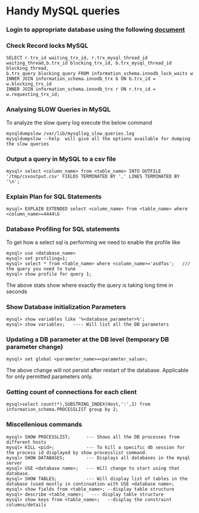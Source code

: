 # Handy MySQL queries

### Login to appropriate database using the following [document](https://gitlab.cee.redhat.com/service/app-interface/-/blob/master/docs/dba/connect-to-postgres-mysql-database.md)

### Check Record locks MySQL
```
SELECT r.trx_id waiting_trx_id, r.trx_mysql_thread_id waiting_thread,b.trx_id blocking_trx_id, b.trx_mysql_thread_id blocking_thread, 
b.trx_query blocking_query FROM information_schema.innodb_lock_waits w INNER JOIN information_schema.innodb_trx b ON b.trx_id = w.blocking_trx_id 
INNER JOIN information_schema.innodb_trx r ON r.trx_id = w.requesting_trx_id;
```
### Analysing SLOW Queries in MySQL
To analyze the slow query log execute the below command
```
mysqldumpslow /var/lib/mysqllog_slow_queries.log
mysqldumpslow --help  will give all the options available for dumping the slow queries
```

### Output a query in MySQL to a csv file
```
mysql> select <column_name> from <table_name> INTO OUTFILE '/tmp/csvoutput.csv' FIELDS TERMINATED BY ',' LINES TERMINATED BY '\n';
```

### Explain Plan for SQL Statements
```
mysql> EXPLAIN EXTENDED select <column_name> from <table_name> where <column_name>=4444\G
```

### Database Profiling for SQL statements
To get how a select sql is performing we need to enable the profile like 
```
mysql> use <database_name>
mysql> set profiling=1;
mysql> select * from <table_name> where <column_name>='asdfas';   /// the query you need to tune
mysql> show profile for query 1;
```
The above stats show where exactly the query is taking long time in seconds

### Show Database initialization Parameters
```
mysql> show variables like '%<database_parameter>%';
mysql> show variables;   ---- Will list all the DB parameters
```

### Updating a DB parameter at the DB level (temporary DB parameter change)
```
mysql> set global <parameter_name>=<parameter_value>;
```
The above change will not persist after restart of the database. 
Applicable for only permitted parameters only.

### Getting count of connections for each client
```
mysql>select count(*),SUBSTRING_INDEX(Host,':',1) from information_schema.PROCESSLIST group by 2;
```

### Miscellenious commands
```
mysql> SHOW PROCESSLIST;      --- Shows all the DB processes from different hosts
mysql> KILL <pid>;            --- To kill a specific db session for the process id displayed by show processlist command.
mysql> SHOW DATABASES;        --- Displays all databases in the mysql server
mysql> USE <database name>;   --- Will change to start using that database.
mysql> SHOW TABLES;           --- Will display list of tables in the database (used mostly in continuation with USE <database name>;
mysql> show fields from <table_name>; --display table structure
mysql> describe <table_name>;   --- display table structure 
mysql> show keys from <table_name>;   --display the constraint columns/details
```

